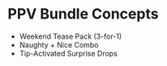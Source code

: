 # PPV Bundle Concepts

- Weekend Tease Pack (3-for-1)
- Naughty + Nice Combo
- Tip-Activated Surprise Drops